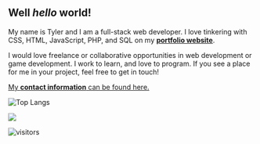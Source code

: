 <!--
**twit96/twit96** is a ✨ _special_ ✨ repository because its `README.md` (this file) appears on your GitHub profile.

Here are some ideas to get you started:

- 🔭 I’m currently working on ...
- 🌱 I’m currently learning ...
- 👯 I’m looking to collaborate on ...
- 🤔 I’m looking for help with ...
- 💬 Ask me about ...
- 📫 How to reach me: ...
- 😄 Pronouns: ...
- ⚡ Fun fact: ...
-->

## Well <i>hello</i> world!

My name is Tyler and I am a full-stack web developer. I love tinkering with CSS, HTML, JavaScript, PHP, and SQL on my
<a href="https://twit96.github.io/"><b>portfolio website</b></a>. 

I would love freelance or collaborative opportunities in web development or game development. I work to learn, and love to program. If you see a place for me in your project, feel free to get in touch! 

<a href="https://twit96.github.io/">My <b>contact information</b> can be found here.</a>

<!-- <hr /> -->
<!-- ![GitHub stats](https://github-readme-stats.vercel.app/api?username=twit96&show_icons=true&count_private=true&include_all_commits=true&theme=tokyonight) -->

![Top Langs](https://github-readme-stats.vercel.app/api/top-langs/?username=twit96&count_private=true&theme=tokyonight)

<img src="https://github-readme-stats.vercel.app/api?username=twit96&show_icons=true&hide_border=true&count_private=true&include_all_commits=true&theme=tokyonight" />

![visitors](https://visitor-badge.glitch.me/badge?page_id=$twit96.$twit96)

